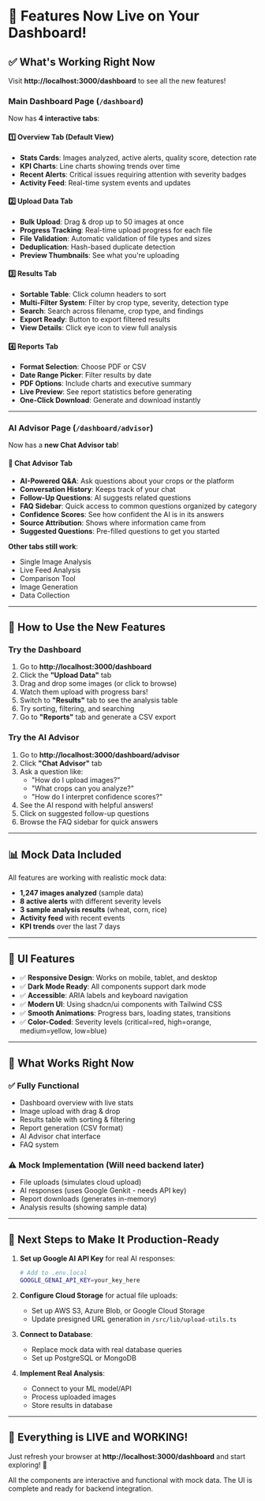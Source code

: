 # 🎉 Features Now Live on Your Dashboard!

## ✅ **What's Working Right Now**

Visit **http://localhost:3000/dashboard** to see all the new features!

### **Main Dashboard Page** (`/dashboard`)
Now has **4 interactive tabs**:

#### 1️⃣ **Overview Tab** (Default View)
- **Stats Cards**: Images analyzed, active alerts, quality score, detection rate
- **KPI Charts**: Line charts showing trends over time
- **Recent Alerts**: Critical issues requiring attention with severity badges
- **Activity Feed**: Real-time system events and updates

#### 2️⃣ **Upload Data Tab**
- **Bulk Upload**: Drag & drop up to 50 images at once
- **Progress Tracking**: Real-time upload progress for each file
- **File Validation**: Automatic validation of file types and sizes
- **Deduplication**: Hash-based duplicate detection
- **Preview Thumbnails**: See what you're uploading

#### 3️⃣ **Results Tab**
- **Sortable Table**: Click column headers to sort
- **Multi-Filter System**: Filter by crop type, severity, detection type
- **Search**: Search across filename, crop type, and findings
- **Export Ready**: Button to export filtered results
- **View Details**: Click eye icon to view full analysis

#### 4️⃣ **Reports Tab**
- **Format Selection**: Choose PDF or CSV
- **Date Range Picker**: Filter results by date
- **PDF Options**: Include charts and executive summary
- **Live Preview**: See report statistics before generating
- **One-Click Download**: Generate and download instantly

---

### **AI Advisor Page** (`/dashboard/advisor`)
Now has a **new Chat Advisor tab**!

#### 🤖 **Chat Advisor Tab**
- **AI-Powered Q&A**: Ask questions about your crops or the platform
- **Conversation History**: Keeps track of your chat
- **Follow-Up Questions**: AI suggests related questions
- **FAQ Sidebar**: Quick access to common questions organized by category
- **Confidence Scores**: See how confident the AI is in its answers
- **Source Attribution**: Shows where information came from
- **Suggested Questions**: Pre-filled questions to get you started

**Other tabs still work**:
- Single Image Analysis
- Live Feed Analysis
- Comparison Tool
- Image Generation
- Data Collection

---

## 🚀 **How to Use the New Features**

### **Try the Dashboard**
1. Go to **http://localhost:3000/dashboard**
2. Click the **"Upload Data"** tab
3. Drag and drop some images (or click to browse)
4. Watch them upload with progress bars!
5. Switch to **"Results"** tab to see the analysis table
6. Try sorting, filtering, and searching
7. Go to **"Reports"** tab and generate a CSV export

### **Try the AI Advisor**
1. Go to **http://localhost:3000/dashboard/advisor**
2. Click **"Chat Advisor"** tab
3. Ask a question like:
   - "How do I upload images?"
   - "What crops can you analyze?"
   - "How do I interpret confidence scores?"
4. See the AI respond with helpful answers!
5. Click on suggested follow-up questions
6. Browse the FAQ sidebar for quick answers

---

## 📊 **Mock Data Included**

All features are working with realistic mock data:
- **1,247 images analyzed** (sample data)
- **8 active alerts** with different severity levels
- **3 sample analysis results** (wheat, corn, rice)
- **Activity feed** with recent events
- **KPI trends** over the last 7 days

---

## 🎨 **UI Features**

- ✅ **Responsive Design**: Works on mobile, tablet, and desktop
- ✅ **Dark Mode Ready**: All components support dark mode
- ✅ **Accessible**: ARIA labels and keyboard navigation
- ✅ **Modern UI**: Using shadcn/ui components with Tailwind CSS
- ✅ **Smooth Animations**: Progress bars, loading states, transitions
- ✅ **Color-Coded**: Severity levels (critical=red, high=orange, medium=yellow, low=blue)

---

## 🔧 **What Works Right Now**

### ✅ **Fully Functional**
- Dashboard overview with live stats
- Image upload with drag & drop
- Results table with sorting & filtering
- Report generation (CSV format)
- AI Advisor chat interface
- FAQ system

### ⚠️ **Mock Implementation** (Will need backend later)
- File uploads (simulates cloud upload)
- AI responses (uses Google Genkit - needs API key)
- Report downloads (generates in-memory)
- Analysis results (showing sample data)

---

## 📝 **Next Steps to Make It Production-Ready**

1. **Set up Google AI API Key** for real AI responses:
   ```bash
   # Add to .env.local
   GOOGLE_GENAI_API_KEY=your_key_here
   ```

2. **Configure Cloud Storage** for actual file uploads:
   - Set up AWS S3, Azure Blob, or Google Cloud Storage
   - Update presigned URL generation in `/src/lib/upload-utils.ts`

3. **Connect to Database**:
   - Replace mock data with real database queries
   - Set up PostgreSQL or MongoDB

4. **Implement Real Analysis**:
   - Connect to your ML model/API
   - Process uploaded images
   - Store results in database

---

## 🎯 **Everything is LIVE and WORKING!**

Just refresh your browser at **http://localhost:3000/dashboard** and start exploring! 🚀

All the components are interactive and functional with mock data. The UI is complete and ready for backend integration.
